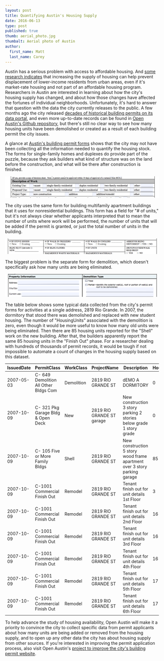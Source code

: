 ```yaml
---
layout: post
title: Quantifying Austin's Housing Supply
date: 2016-06-13
type: post
published: true
thumb: aerial_photo.jpg
thumbalt: Aerial photo of Austin
author:
  first_name: Matt
  last_name: Carey
---
```


Austin has a serious problem with access to affordable housing. And [some research indicates](http://www.lao.ca.gov/Publications/Report/3345) that increasing the supply of housing can help prevent displacement of lower-income residents from urban areas, even if it's market-rate housing and not part of an affordable housing program. Researchers in Austin are interested in learning about how the city's housing supply has changed, and about how those changes have affected the fortunes of individual neighborhoods. Unfortunately, it's hard to answer that question with the data the city currently releases to the public. A few months ago the city released [decades of historical building permits on its data portal](https://data.austintexas.gov/Permitting/Issued-Construction-Permits/3syk-w9eu), and even more up-to-date records can be found in [Open Austin's Github repository](https://github.com/open-austin/construction-permits), but there's still no clear way to see how many housing units have been demolished or created as a result of each building permit the city issues.

A glance at [Austin's building permit forms](http://www.austintexas.gov/page/building-applications) shows that the city may not have been collecting all the information needed to quantify the housing stock. The forms for single-family homes and duplexes do provide part of the puzzle, because they ask builders what kind of structure was on the land before the construction, and what will be there after construction is finished.

![part of a residential building permit application](/assets/images/residential_permit_form.png)

The city uses the same form for building multifamily apartment buildings that it uses for nonresidential buildings. This form has a field for "# of units," but it's not always clear whether applicants interpreted that to mean the number of units where work will be performed, the number of units that will be added if the permit is granted, or just the total number of units in the building.

![part of a commercial building permit application](/assets/images/commercial_permit_form.png)

The biggest problem is the separate form for demolition, which doesn't specifically ask how many units are being eliminated.

![part of a demolition permit application](/assets/images/demo_form.png)

The table below shows some typical data collected from the city's permit forms for activities at a single address, 2819 Rio Grande. In 2007, the dormitory that stood there was demolished and replaced with new student housing. The number of "HousingUnits" associated with the demolition is zero, even though it would be more useful to know how many old units were being eliminated. Then there are 85 housing units reported for the "Shell" work on the new building. After that, the builders apparently report the same 85 housing units in the "Finish Out" phase. For a researcher dealing with hundreds of thousands of permit records, it would be tough if not impossible to automate a count of changes in the housing supply based on this dataset.

IssuedDate |PermitClass |WorkClass |ProjectName |Description |HousingUnits
-----------|-----------|-----------|-----------|-----------|-----------
2007-05-03 |C- 649 Demolition All Other Bldgs Com |Demolition |2819 RIO GRANDE ST |dEMO A DORMITORY |0
2007-10-09 |C- 321 Pkg Garage Bldg & Open Deck |New |2819 RIO GRANDE ST garage |New construction 3 story parking 2 stories below grade 1 story grade |0
2007-10-09 |C- 105 Five or More Family Bldgs |Shell |2819 RIO GRANDE ST |New construction 5 story wood frame apartment over 3 story parking garage |85
2007-10-09 |C-1001 Commercial Finish Out |Remodel |2819 RIO GRANDE ST |Tenant finish out for unit details 1st Floor |3
2007-10-09 |C-1001 Commercial Finish Out |Remodel |2819 RIO GRANDE ST |Tenant finish out for unit details 2nd Floor |16
2007-10-09 |C-1001 Commercial Finish Out |Remodel |2819 RIO GRANDE ST |Tenant finish out for unit details 3rd Floor |16
2007-10-09 |C-1001 Commercial Finish Out |Remodel |2819 RIO GRANDE ST |Tenant finish out for unit details 4th Floor |16
2007-10-09 |C-1001 Commercial Finish Out |Remodel |2819 RIO GRANDE ST |Tenant finish out for unit details 5th Floor |17
2007-10-09 |C-1001 Commercial Finish Out |Remodel |2819 RIO GRANDE ST |Tenant finish out for unit details 6th Floor |17

To help advance the study of housing availability, Open Austin will make it a priority to convince the city to collect specific data from permit applicants about how many units are being added or removed from the housing supply, and to open up any other data the city has about housing supply from other sources. If you're interested in improving the permit application process, also visit Open Austin's [project to improve the city's building permit website](https://github.com/open-austin/project-ideas/issues/68).